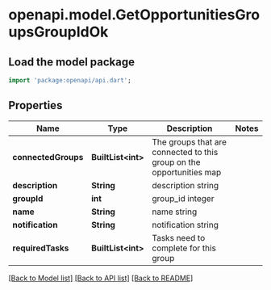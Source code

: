# openapi.model.GetOpportunitiesGroupsGroupIdOk

## Load the model package
```dart
import 'package:openapi/api.dart';
```

## Properties
Name | Type | Description | Notes
------------ | ------------- | ------------- | -------------
**connectedGroups** | **BuiltList&lt;int&gt;** | The groups that are connected to this group on the opportunities map | 
**description** | **String** | description string | 
**groupId** | **int** | group_id integer | 
**name** | **String** | name string | 
**notification** | **String** | notification string | 
**requiredTasks** | **BuiltList&lt;int&gt;** | Tasks need to complete for this group | 

[[Back to Model list]](../README.md#documentation-for-models) [[Back to API list]](../README.md#documentation-for-api-endpoints) [[Back to README]](../README.md)


